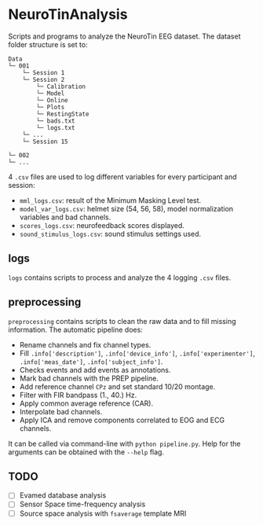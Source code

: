 # NeuroTinAnalysis

Scripts and programs to analyze the NeuroTin EEG dataset.
The dataset folder structure is set to:

```
Data
└─ 001
    └─ Session 1
    └─ Session 2
        └─ Calibration
        └─ Model
        └─ Online
        └─ Plots
        └─ RestingState
        └─ bads.txt
        └─ logs.txt
    └─ ...
    └─ Session 15

└─ 002
└─ ...
```

4 `.csv` files are used to log different variables for every participant and
session:

- `mml_logs.csv`: result of the Minimum Masking Level test.
- `model_var_logs.csv`: helmet size (54, 56, 58), model normalization variables
  and bad channels.
- `scores_logs.csv`: neurofeedback scores displayed.
- `sound_stimulus_logs.csv`: sound stimulus settings used.

## logs

`logs` contains scripts to process and analyze the 4 logging `.csv` files.

## preprocessing

`preprocessing` contains scripts to clean the raw data and to fill missing
information. The automatic pipeline does:

- Rename channels and fix channel types.
- Fill `.info['description']`, `.info['device_info']`, `.info['experimenter']`,
  `.info['meas_date']`, `.info['subject_info']`.
- Checks events and add events as annotations.
- Mark bad channels with the PREP pipeline.
- Add reference channel `CPz` and set standard 10/20 montage.
- Filter with FIR bandpass (1., 40.) Hz.
- Apply common average reference (CAR).
- Interpolate bad channels.
- Apply ICA and remove components correlated to EOG and ECG channels.

It can be called via command-line with `python pipeline.py`. Help for the
arguments can be obtained with the `--help` flag.

## TODO

- [ ] Evamed database analysis
- [ ] Sensor Space time-frequency analysis
- [ ] Source space analysis with `fsaverage` template MRI
